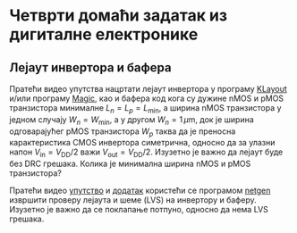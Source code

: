 # Четврти домаћи задатак из дигиталне електронике

## Лејаут инвертора и бафера

Пратећи видео упутства нацртати лејаут инвертора у програму [KLayout](https://www.youtube.com/watch?v=5PPUtl6SdCw) и/или програму [Magic](https://www.youtube.com/watch?v=RPppaGdjbj0), као и бафера код кога су дужине nMOS и pMOS транзистора минималне $L_n = L_p = L_\min$, а ширина nMOS транзистора у једном случају $W_n = W_\min$, а у другом $W_n=1\,\mu\text{m}$, док је ширина одговарајућег pMOS транзистора $W_p$ таква да је преносна карактеристика CMOS инвертора симетрична, односно да за улазни напон $V_\text{in} = V_\text{DD}/2$ важи $V_\text{out} = V_\text{DD}/2$. Изузетно је важно да лејаут буде без DRC грешака. Колика је минимална ширина nMOS и pMOS транзистора?

Пратећи видео [упутство](https://www.youtube.com/watch?v=NCaNF4EunYU) и [додатак](https://www.youtube.com/watch?v=_xsZbaTBEEA) користећи се програмом [netgen](http://www.opencircuitdesign.com/netgen) извршити проверу лејаута и шеме (LVS) на инвертору и баферу. Изузетно је важно да се поклапање потпуно, односно да нема LVS грешака.
